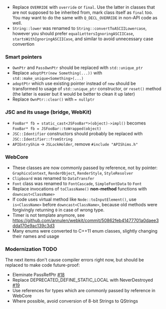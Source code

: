 * Replace `OVERRIDE` with `override` or `final`. Use the latter in classes that are not supposed to be inherited from, mark class itself as `final` too. You may want to do the same with `Q_DECL_OVERRIDE` in non-API code as well.
* `String::lower` was renamed to `String::convertToASCIILowercase`, however you should prefer `equalLettersIgnoringASCIICase`, `startsWithIgnoringASCIICase`, and similar to avoid unnecessary case convertion

### Smart pointers
* `OwnPtr` and `PassOwnPtr` should be replaced with `std::unique_ptr`
* Replace `adoptPtr(new Something(...))` with `std::make_unique<Something>(...)`
* `adoptPtr` which use existing pointer instead of `new` should be transformed to usage of `std::unique_ptr` constructor, or `reset()` method (the latter is easier but it would be better to clean it up later)
* Replace `OwnPtr::clear()` with `= nullptr`

### JSC and its usage (bridge, WebKit)
* `FooBar* fb = static_cast<JSFooBar*>(object)->impl()` becomes `FooBar* fb = JSFooBar::toWrapped(object)`
* `JSC::Identifier` constructors should probably be replaced with `JSC::Identifier::fromString`
* `APIEntryShim` -> `JSLockHolder`, remove `#include "APIShims.h"`

### WebCore
* These classes are now commonly passed by reference, not by pointer: `GraphicsContext`, `RenderObject`, `RenderStyle`, `StyleResolver`
* `Clipboard` was renamed to `DataTransfer`
* `Font` class was renamed to `FontCascade`, `SimpleFontData` to `Font`
* Replace invocations of `toClassName()` **non-method** functions with `downcast<ClassName>`
* If code uses virtual method like `Node::toInputElement()`, use `is<ClassName>` before `downcast<ClassName>`, because old methods were forgivingly returning `0` in case of wrong type.
* Timer is not template anymore, see https://github.com/annulen/webkit/commit/50862feb41477701a0daee3dda170e9ac139c3d3
* Many enums were converted to C++11 enum classes, slightly changing their names and usage

### Modernization TODO
The next items don't cause compiler errors right now, but should be replaced to make code future-proof:
* Eleminate PassRefPtr [#18](https://github.com/annulen/webkit/issues/18)
* Replace DEPRECATED_DEFINE_STATIC_LOCAL with NeverDestroyed [#19](https://github.com/annulen/webkit/issues/19)
* Use references for types which are commonly passed by reference in WebCore
* Where possible, avoid conversion of 8-bit Strings to QStrings